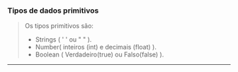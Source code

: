 ### **Tipos de dados primitivos**

> Os tipos primitivos são:
>
> - Strings ( ' ' ou " " ).
> - Number( inteiros (int) e decimais (float) ).
> - Boolean ( Verdadeiro(true) ou Falso(false) ).
---